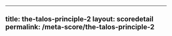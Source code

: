 ---
        
title: the-talos-principle-2
layout: scoredetail
permalink: /meta-score/the-talos-principle-2
---